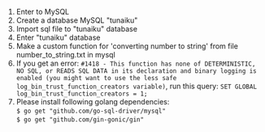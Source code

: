 1. Enter to MySQL
2. Create a database MySQL "tunaiku"
3. Import sql file to "tunaiku" database
4. Enter "tunaiku" database
5. Make a custom function for 'converting number to string' from file number_to_string.txt in mysql
6. If you get an error: `#1418 - This function has none of DETERMINISTIC, NO SQL, or READS SQL DATA in its declaration and binary logging is enabled (you might want to use the less safe log_bin_trust_function_creators variable)`, run this query: `SET GLOBAL log_bin_trust_function_creators = 1;`
7. Please install following golang dependencies: </br>
`$ go get "github.com/go-sql-driver/mysql"` </br> 
`$ go get "github.com/gin-gonic/gin"`
